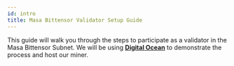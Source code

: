 ```yaml
---
id: intro
title: Masa Bittensor Validator Setup Guide
---
```


This guide will walk you through the steps to participate as a validator in the Masa Bittensor Subnet. We will be using **[Digital Ocean](https://cloud.digitalocean.com/)** to demonstrate the process and host our miner.
